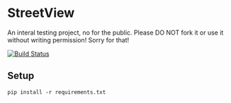 
# StreetView

  

An interal testing project, no for the public. Please DO NOT fork it or use it without writing permission! Sorry for that!

  
  

[![Build Status](https://travis-ci.com/gladcolor/StreetView.svg?branch=master)](https://travis-ci.com/gladcolor/StreetView)

  

## Setup

	pip install -r requirements.txt

